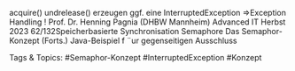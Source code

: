 acquire() undrelease() erzeugen ggf. eine InterruptedException
⇒Exception Handling !
Prof. Dr. Henning Pagnia (DHBW Mannheim) Advanced IT Herbst 2023 62/132Speicherbasierte Synchronisation Semaphore
Das Semaphor-Konzept (Forts.)
Java-Beispiel f ¨ur gegenseitigen Ausschluss

   Tags & Topics:
   #Semaphor-Konzept
   #InterruptedException
   #Konzept
